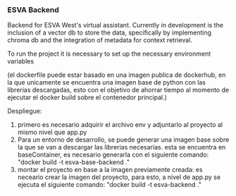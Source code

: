 ### ESVA Backend

Backend for ESVA West's virtual assistant. Currently in development is the inclusion of a vector db to store the data, specifically by implementing chroma db and the integration of metadata for context retrieval.


To run the project it is necessary to set up the necessary environment variables

(el dockerfile puede estar basado en una imagen publica de dockerhub, en la que unicamente se encuentra una imagen base de python con las librerias descargadas, esto con el objetivo de ahorrar tiempo al momento de ejecutar el docker build sobre el contenedor principal.)

Despliegue: 
1. primero es necesario adquirir el archivo env y adjuntarlo al proyecto al mismo nivel que app.py
2. Para un entorno de desarrollo, se puede generar una imagen base sobre la que se van a descargar las librerias necesarias. esta se encuentra en baseContainer, es necesario generarla con el siguiente comando: "docker build -t esva-base-backend ."
3. montar el proyecto en base a la imagen previamente creada: es neceario crear la imagen del proyecto, para esto, a nivel de app.py se ejecuta el siguiente comando: "docker build -t esva-backend ."
